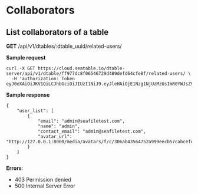 # Collaborators

## List collaborators of a table

**GET** /api/v1/dtables/:dtable_uuid/related-users/

**Sample request**

```
curl -X GET https://cloud.seatable.io/dtable-server/api/v1/dtable/ff977dc8f06546729d489defd64cfe8f/related-users/ \
  -H 'authorization: Token eyJ0eXAiOiJKV1QiLCJhbGciOiJIUzI1NiJ9.eyJleHAiOjE1Nzg1NjUzMzUsImR0YWJsZV91dWlkIjoiZmY5NzdkYzhmMDY1NDY3MjlkNDg5ZGVmZDY0Y2ZlOGYiLCJ1c2VybmFtZSI6ImFkbWluQHNlYWZpbGV0ZXN0LmNvbSIsInBlcm1pc3Npb24iOiJydyJ9.7j3nTzViP9LxINGIxf9YR8KyWs633DHRW7SyfXvOF7Y'

```

**Sample response**

```
{
    "user_list": [
        {
            "email": "admin@seafiletest.com",
            "name": "admin",
            "contact_email": "admin@seafiletest.com",
            "avatar_url": "http://127.0.0.1:8000/media/avatars/f/c/306ab43564752a999eecb57cabcefe/resized/80/e9d4953412684d3eccf7eaed805541f1_WuoaewF.png"
        }
    ]
}

```

**Errors**:

* 403 Permission denied
* 500 Internal Server Error


